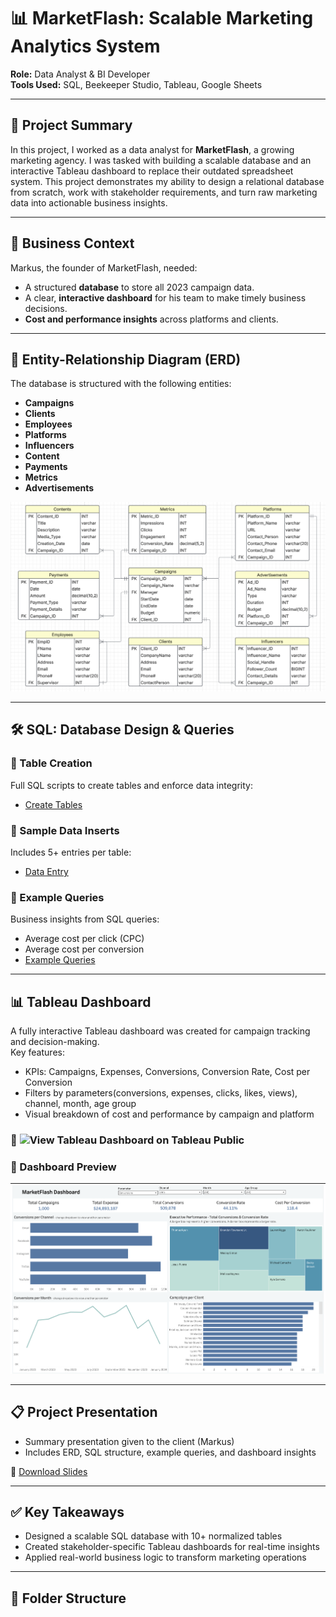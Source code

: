 # 📊 MarketFlash: Scalable Marketing Analytics System

**Role:** Data Analyst & BI Developer  
**Tools Used:** SQL, Beekeeper Studio, Tableau, Google Sheets  

---

## 🧠 Project Summary

In this project, I worked as a data analyst for **MarketFlash**, a growing marketing agency. I was tasked with building a scalable database and an interactive Tableau dashboard to replace their outdated spreadsheet system. This project demonstrates my ability to design a relational database from scratch, work with stakeholder requirements, and turn raw marketing data into actionable business insights.

---

## 🎯 Business Context

Markus, the founder of MarketFlash, needed:
- A structured **database** to store all 2023 campaign data.
- A clear, **interactive dashboard** for his team to make timely business decisions.
- **Cost and performance insights** across platforms and clients.

---

## 📐 Entity-Relationship Diagram (ERD)

The database is structured with the following entities:
- **Campaigns**
- **Clients**
- **Employees**
- **Platforms**
- **Influencers**
- **Content**
- **Payments**
- **Metrics**
- **Advertisements**

![ERD](erd/marketflash_edr.png)

---

## 🛠️ SQL: Database Design & Queries

### 📂 Table Creation
Full SQL scripts to create tables and enforce data integrity:
- [Create Tables](https://www.notion.so/Table-Creation-SQL-Queries-22452541c16580eabc16e139a995c74a?source=copy_link)

### 📂 Sample Data Inserts
Includes 5+ entries per table:
- [Data Entry](https://www.notion.so/Sample-Data-Entry-22452541c16580d48fedc9cbb0fc95d2?source=copy_link)

### 📂 Example Queries
Business insights from SQL queries:
- Average cost per click (CPC)
- Average cost per conversion
- [Example Queries](https://www.notion.so/Sample-Queries-22452541c16580229c4bc8d7fadd57a9?source=copy_link)

---

## 📊 Tableau Dashboard

A fully interactive Tableau dashboard was created for campaign tracking and decision-making.  
Key features:
- KPIs: Campaigns, Expenses, Conversions, Conversion Rate, Cost per Conversion
- Filters by parameters(conversions, expenses, clicks, likes, views), channel, month, age group
- Visual breakdown of cost and performance by campaign and platform

### 🔗 ![View Tableau Dashboard on Tableau Public](https://public.tableau.com/views/MarketFlash_17425862409130/Dashboard1?:language=en-US&:sid=&:redirect=auth&:display_count=n&:origin=viz_share_link)

### 📸 Dashboard Preview
![Dashboard](tableau/Dashboard.png)

---

## 📋 Project Presentation

- Summary presentation given to the client (Markus)
- Includes ERD, SQL structure, example queries, and dashboard insights

📄 [Download Slides](presentation/MarketFlash.pdf)

---

## ✅ Key Takeaways

- Designed a scalable SQL database with 10+ normalized tables
- Created stakeholder-specific Tableau dashboards for real-time insights
- Applied real-world business logic to transform marketing operations

---

## 📁 Folder Structure
